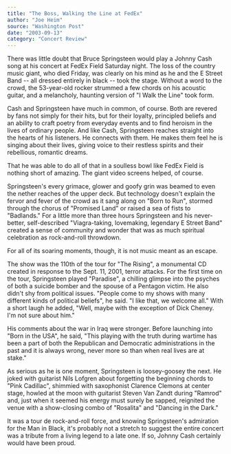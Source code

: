 ```yaml
---
title: "The Boss, Walking the Line at FedEx"
author: "Joe Heim"
source: "Washington Post"
date: "2003-09-13"
category: "Concert Review"
---
```


There was little doubt that Bruce Springsteen would play a Johnny Cash song at his concert at FedEx Field Saturday night. The loss of the country music giant, who died Friday, was clearly on his mind as he and the E Street Band -- all dressed entirely in black -- took the stage. Without a word to the crowd, the 53-year-old rocker strummed a few chords on his acoustic guitar, and a melancholy, haunting version of "I Walk the Line" took form.

Cash and Springsteen have much in common, of course. Both are revered by fans not simply for their hits, but for their loyalty, principled beliefs and an ability to craft poetry from everyday events and to find heroism in the lives of ordinary people. And like Cash, Springsteen reaches straight into the hearts of his listeners. He connects with them. He makes them feel he is singing about their lives, giving voice to their restless spirits and their rebellious, romantic dreams.

That he was able to do all of that in a soulless bowl like FedEx Field is nothing short of amazing. The giant video screens helped, of course.

Springsteen's every grimace, glower and goofy grin was beamed to even the nether reaches of the upper deck. But technology doesn't explain the fervor and fever of the crowd as it sang along on "Born to Run", stormed through the chorus of "Promised Land" or raised a sea of fists to "Badlands." For a little more than three hours Springsteen and his never-better, self-described "Viagra-taking, lovemaking, legendary E Street Band" created a sense of community and wonder that was as much spiritual celebration as rock-and-roll throwdown.

For all of its soaring moments, though, it is not music meant as an escape.

The show was the 110th of the tour for "The Rising", a monumental CD created in response to the Sept. 11, 2001, terror attacks. For the first time on the tour, Springsteen played "Paradise", a chilling glimpse into the psyches of both a suicide bomber and the spouse of a Pentagon victim. He also didn't shy from political issues. "People come to my shows with many different kinds of political beliefs", he said. "I like that, we welcome all." With a short laugh he added, "Well, maybe with the exception of Dick Cheney. I'm not sure about him."

His comments about the war in Iraq were stronger. Before launching into "Born in the USA", he said, "This playing with the truth during wartime has been a part of both the Republican and Democratic administrations in the past and it is always wrong, never more so than when real lives are at stake."

As serious as he is one moment, Springsteen is loosey-goosey the next. He joked with guitarist Nils Lofgren about forgetting the beginning chords to "Pink Cadillac", shimmied with saxophonist Clarence Clemons at center stage, howled at the moon with guitarist Steven Van Zandt during "Ramrod" and, just when it seemed his energy must surely be sapped, reignited the venue with a show-closing combo of "Rosalita" and "Dancing in the Dark."

It was a tour de rock-and-roll force, and knowing Springsteen's admiration for the Man in Black, it's probably not a stretch to suggest the entire concert was a tribute from a living legend to a late one. If so, Johnny Cash certainly would have been proud.
